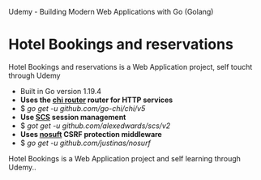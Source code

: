 Udemy - Building Modern Web Applications with Go (Golang)

# Hotel Bookings and reservations

Hotel Bookings and reservations is a Web Application project, self toucht through Udemy

- Built in Go version 1.19.4
- <b>Uses the [chi router](https://github.com/go-chi/chi/) router for HTTP services</b>
- $ <i>go get -u github.com/go-chi/chi/v5</i>
- <b>Use [SCS](https://github.com/alexedwards/scs/v2) session management</b>
- $ <i>got get -u github.com/alexedwards/scs/v2</i>
- <b>Uses [nosuft](https://github.com/justinas/nosurf) CSRF protection middleware</b>
- $ <i>go get -u github.com/justinas/nosurf</i>


Hotel Bookings is a Web Application project and self learning through Udemy..
